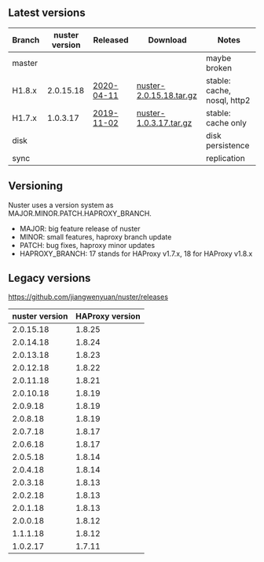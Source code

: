
## Latest versions

Branch | nuster version | Released        | Download                     | Notes
------ | -------------- | --------        | --------                     | -----
master |                |                 |                              | maybe broken
H1.8.x | 2.0.15.18      | [2020-04-11][3] | [nuster-2.0.15.18.tar.gz][4] | stable: cache, nosql, http2
H1.7.x | 1.0.3.17       | [2019-11-02][5] | [nuster-1.0.3.17.tar.gz][6]  | stable: cache only
disk   |                |                 |                              | disk persistence
sync   |                |                 |                              | replication

[3]:https://github.com/jiangwenyuan/nuster/releases/tag/v2.0.15.18
[4]:https://github.com/jiangwenyuan/nuster/releases/download/v2.0.15.18/nuster-2.0.15.18.tar.gz
[5]:https://github.com/jiangwenyuan/nuster/releases/tag/v1.0.3.17
[6]:https://github.com/jiangwenyuan/nuster/releases/download/v1.0.3.17/nuster-1.0.3.17.tar.gz

## Versioning

Nuster uses a version system as MAJOR.MINOR.PATCH.HAPROXY_BRANCH.

* MAJOR: big feature release of nuster
* MINOR: small features, haproxy branch update
* PATCH: bug fixes, haproxy minor updates
* HAPROXY_BRANCH: 17 stands for HAProxy v1.7.x, 18 for HAProxy v1.8.x

## Legacy versions

https://github.com/jiangwenyuan/nuster/releases

| nuster version | HAProxy version
| -------------- | ---------------
| 2.0.15.18      | 1.8.25
| 2.0.14.18      | 1.8.24
| 2.0.13.18      | 1.8.23
| 2.0.12.18      | 1.8.22
| 2.0.11.18      | 1.8.21
| 2.0.10.18      | 1.8.19
| 2.0.9.18       | 1.8.19
| 2.0.8.18       | 1.8.19
| 2.0.7.18       | 1.8.17
| 2.0.6.18       | 1.8.17
| 2.0.5.18       | 1.8.14
| 2.0.4.18       | 1.8.14
| 2.0.3.18       | 1.8.13
| 2.0.2.18       | 1.8.13
| 2.0.1.18       | 1.8.13
| 2.0.0.18       | 1.8.12
| 1.1.1.18       | 1.8.12
| 1.0.2.17       | 1.7.11
